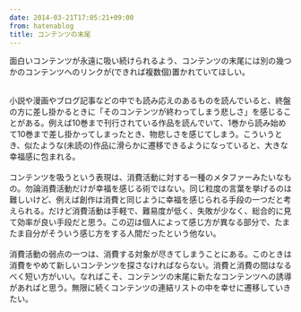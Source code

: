 ```yaml
---
date: 2014-03-21T17:05:21+09:00
from: hatenablog
title: コンテンツの末尾
---
```


面白いコンテンツが永遠に吸い続けられるよう、コンテンツの末尾には別の幾つかのコンテンツへのリンクが(できれば複数個)置かれていてほしい。<div><br></div><div>小説や漫画やブログ記事などの中でも読み応えのあるものを読んでいると、終盤の方に差し掛かるときに「そのコンテンツが終わってしまう悲しさ」を感じることがある。例えば10巻まで刊行されている作品を読んでいて、1巻から読み始めて10巻まで差し掛かってしまったとき、物悲しさを感じてしまう。こういうとき、似たような(未読の)作品に滑らかに遷移できるようになっていると、大きな幸福感に包まれる。</div><div><br></div><div>コンテンツを吸うという表現は、消費活動に対する一種のメタファーみたいなもの。勿論消費活動だけが幸福を感じる術ではない。同じ粒度の言葉を挙げるのは難しいけど、例えば創作は消費と同じように幸福を感じられる手段の一つだと考えられる。だけど消費活動は手軽で、難易度が低く、失敗が少なく、総合的に見て効率が良い手段だと思う。この辺は個人によって感じ方が異なる部分で、たまたま自分がそういう感じ方をする人間だったという他ない。</div><div><br></div><div>消費活動の弱点の一つは、消費する対象が尽きてしまうことにある。このときは消費をやめて新しいコンテンツを探さなければならない。消費と消費の間はなるべく短い方がいい。なればこそ、コンテンツの末尾に新たなコンテンツへの誘導があればと思う。無限に続くコンテンツの連結リストの中を幸せに遷移していきたい。</div>

